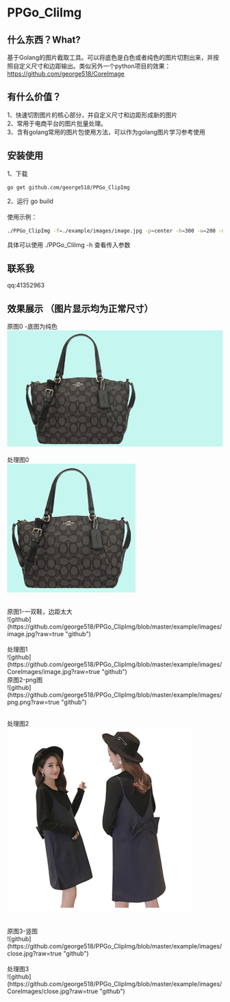 PPGo_CliImg
====
什么东西？What?
----
基于Golang的图片截取工具。可以将底色是白色或者纯色的图片切割出来，并按照自定义尺寸和边距输出。类似另外一个python项目的效果：
https://github.com/george518/CoreImage

有什么价值？
----
1、快速切割图片的核心部分，并自定义尺寸和边距形成新的图片   
2、常用于电商平台的图片批量处理。    
3、含有golang常用的图片包使用方法，可以作为golang图片学习参考使用     

安装使用    
----
1、下载
```golang
go get github.com/george518/PPGo_ClipImg 
```
   
2、运行 go build    
<br />
使用示例：
``` bash
./PPGo_ClipImg -f=./example/images/image.jpg -p=center -h=300 -w=200 -m=10 
```
 
具体可以使用 ./PPGo_CliImg -h 查看传入参数    

联系我
----
qq:41352963    


效果展示 （图片显示均为正常尺寸）
----
原图0 -底图为纯色<br/>
![github](https://github.com/george518/PPGo_ClipImg/blob/master/example/images/bags.jpg?raw=true "github")
<br/><br/>
处理图0<br/>
![github](https://github.com/george518/PPGo_ClipImg/blob/master/example/images/CoreImages/bags.jpg?raw=true "github")

<br />
原图1-一双鞋，边距太大<br/>
![github](https://github.com/george518/PPGo_ClipImg/blob/master/example/images/image.jpg?raw=true "github")
<br/><br/>
处理图1<br/>
![github](https://github.com/george518/PPGo_ClipImg/blob/master/example/images/CoreImages/image.jpg?raw=true "github")

<br />
原图2-png图<br/>
![github](https://github.com/george518/PPGo_ClipImg/blob/master/example/images/png.png?raw=true "github")
<br/><br/>

处理图2<br/>
![github](https://github.com/george518/PPGo_ClipImg/blob/master/example/images/CoreImages/png.png?raw=true "github")

<br />
原图3-竖图<br/>
![github](https://github.com/george518/PPGo_ClipImg/blob/master/example/images/close.jpg?raw=true "github")
<br/><br/>
处理图3<br/>
![github](https://github.com/george518/PPGo_ClipImg/blob/master/example/images/CoreImages/close.jpg?raw=true "github")

<br />

